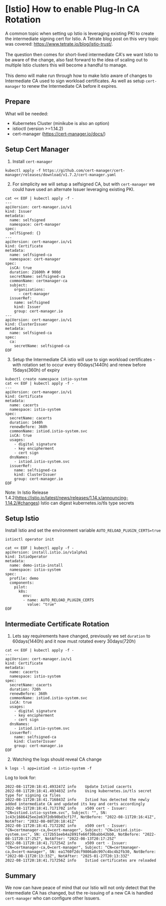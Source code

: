 # [Istio] How to enable Plug-In CA Rotation

A common topic when setting up Istio is leveraging existing PKI to create the intermediate signing cert for Istio.  A Tetrate blog post on this very topic was covered: https://www.tetrate.io/blog/istio-trust/.  
<br>
The question then comes for short-lived intermediate CA's we want Istio to be aware of the change, also fast forward to the idea of scaling out to multiple Istio clusters this will become a handful to manage.
<br>
<br>
This demo will make run through how to make Istio aware of changes to Intermediate CA used to sign workload certificates.  As well as setup `cert-manager` to renew the Intermediate CA before it expires.

## Prepare
What will be needed:
- Kubernetes Cluster (minikube is also an option)
- istioctl (version >=1.14.2)
- cert-manager (https://cert-manager.io/docs/)

## Setup Cert Manager
1. Install `cert-manager`

```
kubectl apply -f https://github.com/cert-manager/cert-manager/releases/download/v1.7.2/cert-manager.yaml
```

2. For simplicity we will setup a selfsigned CA, but with `cert-manager` we could have used an alternate Issuer leveraging existing PKI.
```
cat << EOF | kubectl apply -f -
---
apiVersion: cert-manager.io/v1
kind: Issuer
metadata:
  name: selfsigned
  namespace: cert-manager
spec:
  selfSigned: {}
---
apiVersion: cert-manager.io/v1
kind: Certificate
metadata:
  name: selfsigned-ca
  namespace: cert-manager
spec:
  isCA: true
  duration: 21600h # 900d
  secretName: selfsigned-ca
  commonName: certmanager-ca
  subject:
    organizations:
      - cert-manager
  issuerRef:
    name: selfsigned
    kind: Issuer
    group: cert-manager.io
---
apiVersion: cert-manager.io/v1
kind: ClusterIssuer
metadata:
  name: selfsigned-ca
spec:
  ca:
    secretName: selfsigned-ca
EOF
```

3. Setup the Intermediate CA istio will use to sign workload certificates - with rotation set to occur every 60days(1440h) and renew before 15days(360h) of expiry
```
kubectl create namespace istio-system
cat << EOF | kubectl apply -f -
---
apiVersion: cert-manager.io/v1
kind: Certificate
metadata:
  name: cacerts
  namespace: istio-system
spec:
  secretName: cacerts
  duration: 1440h
  renewBefore: 360h
  commonName: istiod.istio-system.svc
  isCA: true
  usages:
    - digital signature
    - key encipherment
    - cert sign
  dnsNames:
    - istiod.istio-system.svc
  issuerRef:
    name: selfsigned-ca
    kind: ClusterIssuer
    group: cert-manager.io
EOF
```

Note: In Istio Release 1.4.2(https://istio.io/latest/news/releases/1.14.x/announcing-1.14.2/#changes) Istio can digest kubernetes.io/tls type secrets

## Setup Istio
Install Istio and set the environment variable `AUTO_RELOAD_PLUGIN_CERTS=true`

```
istioctl operator init

cat << EOF | kubectl apply -f -
apiVersion: install.istio.io/v1alpha1
kind: IstioOperator
metadata:
  name: demo-istio-install
  namespace: istio-system
spec:
  profile: demo
  components:
    pilot:
      k8s:
        env:
        - name: AUTO_RELOAD_PLUGIN_CERTS
          value: "true"
EOF
```

## Intermediate Certificate Rotation
1. Lets say requirements have changed, previously we set `duration` to 60days(1440h) and it now must rotated every 30days(720h)

```
cat << EOF | kubectl apply -f -
---
apiVersion: cert-manager.io/v1
kind: Certificate
metadata:
  name: cacerts
  namespace: istio-system
spec:
  secretName: cacerts
  duration: 720h 
  renewBefore: 360h
  commonName: istiod.istio-system.svc
  isCA: true
  usages:
    - digital signature
    - key encipherment
    - cert sign
  dnsNames:
    - istiod.istio-system.svc
  issuerRef:
    name: selfsigned-ca
    kind: ClusterIssuer
    group: cert-manager.io
EOF
```

2. Watching the logs should reveal CA change
```
k logs -l app=istiod -n istio-system -f
```

Log to look for:
```
2022-08-11T20:18:41.493247Z	info	Update Istiod cacerts
2022-08-11T20:18:41.493483Z	info	Using kubernetes.io/tls secret type for signing ca files
2022-08-11T20:18:41.716843Z	info	Istiod has detected the newly added intermediate CA and updated its key and certs accordingly
2022-08-11T20:18:41.717170Z	info	x509 cert - Issuer: "CN=istiod.istio-system.svc", Subject: "", SN: 1c43c1686425ee2e63f2db90bd3cf17f, NotBefore: "2022-08-11T20:16:41Z", NotAfter: "2032-08-08T20:18:41Z"
2022-08-11T20:18:41.717220Z	info	x509 cert - Issuer: "CN=certmanager-ca,O=cert-manager", Subject: "CN=istiod.istio-system.svc", SN: c172b51eeb4a2891fe66f30babb42bb0, NotBefore: "2022-08-11T20:17:25Z", NotAfter: "2022-08-13T20:17:25Z"
2022-08-11T20:18:41.717254Z	info	x509 cert - Issuer: "CN=certmanager-ca,O=cert-manager", Subject: "CN=certmanager-ca,O=cert-manager", SN: ea1760f2dcf9806a8c997c4bc4b2fb30, NotBefore: "2022-08-11T20:13:33Z", NotAfter: "2025-01-27T20:13:33Z"
2022-08-11T20:18:41.717256Z	info	Istiod certificates are reloaded
```

## Summary

We now can have peace of mind that our Istio will not only detect that the Intermediate CA has changed, but the re-issuing of a new CA is handled `cert-manager` who can configure other Issuers.
